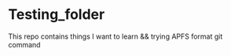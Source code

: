 # Testing_folder
This repo contains things I want to learn &amp;&amp; trying APFS format git command
